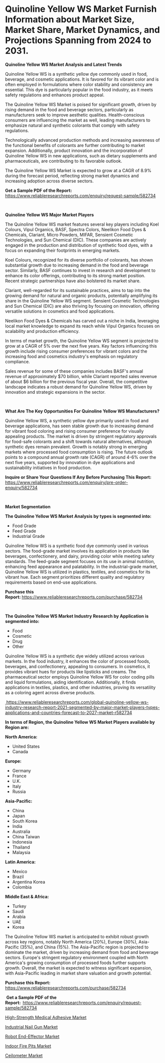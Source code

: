 <p><h1>Quinoline Yellow WS Market Furnish Information about Market Size, Market Share, Market Dynamics, and Projections Spanning from 2024 to 2031.</h1></p><p><strong>Quinoline Yellow WS Market Analysis and Latest Trends</strong></p>
<p><p>Quinoline Yellow WS is a synthetic yellow dye commonly used in food, beverage, and cosmetic applications. It is favored for its vibrant color and is often employed in formulations where color stability and consistency are essential. This dye is particularly popular in the food industry, as it meets safety regulations and enhances product appeal.</p><p>The Quinoline Yellow WS Market is poised for significant growth, driven by rising demand in the food and beverage sectors, particularly as manufacturers seek to improve aesthetic qualities. Health-conscious consumers are influencing the market as well, leading manufacturers to emphasize natural and synthetic colorants that comply with safety regulations. </p><p>Technologically advanced production methods and increasing awareness of the functional benefits of colorants are further contributing to market expansion. Additionally, product innovation and the incorporation of Quinoline Yellow WS in new applications, such as dietary supplements and pharmaceuticals, are contributing to its favorable outlook. </p><p>The Quinoline Yellow WS Market is expected to grow at a CAGR of 8.9% during the forecast period, reflecting strong market dynamics and increasing adoption across diverse sectors.</p></p>
<p><strong>Get a Sample PDF of the Report:&nbsp;</strong> <a href="https://www.reliableresearchreports.com/enquiry/request-sample/582734?utm_campaign=34&utm_medium=2&utm_source=Github&utm_content=ia&utm_term=27092024&utm_id=quinoline-yellow-ws">https://www.reliableresearchreports.com/enquiry/request-sample/582734</a></p>
<p>&nbsp;</p>
<p><strong>Quinoline Yellow WS Major Market Players</strong></p>
<p><p>The Quinoline Yellow WS market features several key players including Koel Colours, Vipul Organics, BASF, Spectra Colors, Neelikon Food Dyes & Chemicals, Clariant, Micro Powders, MIFAR, Sensient Cosmetic Technologies, and Sun Chemical (DIC). These companies are actively engaged in the production and distribution of synthetic food dyes, with a focus on expanding their footprints in emerging markets.</p><p>Koel Colours, recognized for its diverse portfolio of colorants, has shown substantial growth due to increasing demand in the food and beverage sector. Similarly, BASF continues to invest in research and development to enhance its color offerings, contributing to its strong market position. Recent strategic partnerships have also bolstered its market share.</p><p>Clariant, well-regarded for its sustainable practices, aims to tap into the growing demand for natural and organic products, potentially amplifying its share in the Quinoline Yellow WS segment. Sensient Cosmetic Technologies and Sun Chemical (DIC) are also thriving by focusing on innovation, offering versatile solutions in cosmetics and food applications.</p><p>Neelikon Food Dyes & Chemicals has carved out a niche in India, leveraging local market knowledge to expand its reach while Vipul Organics focuses on scalability and production efficiency.</p><p>In terms of market growth, the Quinoline Yellow WS segment is projected to grow at a CAGR of 5% over the next five years. Key factors influencing this growth include rising consumer preferences for vibrant colors and the increasing food and cosmetics industry's emphasis on regulatory compliance.</p><p>Sales revenue for some of these companies includes BASF's annual revenue of approximately $70 billion, while Clariant reported sales revenue of about $6 billion for the previous fiscal year. Overall, the competitive landscape indicates a robust demand for Quinoline Yellow WS, driven by innovation and strategic expansions in the sector.</p></p>
<p>&nbsp;</p>
<p><strong>What Are The Key Opportunities For Quinoline Yellow WS Manufacturers?</strong></p>
<p><p>Quinoline Yellow WS, a synthetic yellow dye primarily used in food and beverage applications, has seen stable growth due to increasing demand for vibrant food coloring and rising consumer preference for visually appealing products. The market is driven by stringent regulatory approvals for food-safe colorants and a shift towards natural alternatives, although synthetic dyes remain prevalent. Growth is notably strong in emerging markets where processed food consumption is rising. The future outlook points to a compound annual growth rate (CAGR) of around 4-6% over the next five years, supported by innovation in dye applications and sustainability initiatives in food production.</p></p>
<p><strong>Inquire or Share Your Questions If Any Before Purchasing This Report:</strong> <a href="https://www.reliableresearchreports.com/enquiry/pre-order-enquiry/582734?utm_campaign=34&utm_medium=2&utm_source=Github&utm_content=ia&utm_term=27092024&utm_id=quinoline-yellow-ws">https://www.reliableresearchreports.com/enquiry/pre-order-enquiry/582734</a></p>
<p>&nbsp;</p>
<p><strong>Market Segmentation</strong></p>
<p><strong>The Quinoline Yellow WS Market Analysis by types is segmented into:</strong></p>
<p><ul><li>Food Grade</li><li>Feed Grade</li><li>Industrial Grade</li></ul></p>
<p><p>Quinoline Yellow WS is a synthetic food dye commonly used in various sectors. The food-grade market involves its application in products like beverages, confectionery, and dairy, providing color while meeting safety standards. The feed-grade segment focuses on its use in animal nutrition, enhancing feed appearance and palatability. In the industrial-grade market, Quinoline Yellow WS is utilized in plastics, textiles, and cosmetics for its vibrant hue. Each segment prioritizes different quality and regulatory requirements based on end-use applications.</p></p>
<p><strong>Purchase this Report:&nbsp;</strong><a href="https://www.reliableresearchreports.com/purchase/582734?utm_campaign=34&utm_medium=2&utm_source=Github&utm_content=ia&utm_term=27092024&utm_id=quinoline-yellow-ws">https://www.reliableresearchreports.com/purchase/582734</a></p>
<p>&nbsp;</p>
<p><strong>The Quinoline Yellow WS Market Industry Research by Application is segmented into:</strong></p>
<p><ul><li>Food</li><li>Cosmetic</li><li>Drug</li><li>Other</li></ul></p>
<p><p>Quinoline Yellow WS is a synthetic dye widely utilized across various markets. In the food industry, it enhances the color of processed foods, beverages, and confectionery, appealing to consumers. In cosmetics, it provides vibrant hues for products like lipsticks and creams. The pharmaceutical sector employs Quinoline Yellow WS for color coding pills and liquid formulations, aiding identification. Additionally, it finds applications in textiles, plastics, and other industries, proving its versatility as a coloring agent across diverse products.</p></p>
<p><a href="https://www.reliableresearchreports.com/global-quinoline-yellow-ws-industry-research-report-2021-segmented-by-major-market-players-types-applications-and-countries-forecast-to-2027-market-r582734?utm_campaign=34&utm_medium=2&utm_source=Github&utm_content=ia&utm_term=27092024&utm_id=quinoline-yellow-ws">&nbsp;https://www.reliableresearchreports.com/global-quinoline-yellow-ws-industry-research-report-2021-segmented-by-major-market-players-types-applications-and-countries-forecast-to-2027-market-r582734</a></p>
<p><strong>In terms of Region, the Quinoline Yellow WS Market Players available by Region are:</strong></p>
<p>
    <p> <strong> North America: </strong>
        <ul>
            <li>United States</li>
            <li>Canada</li>
        </ul>
        </p> 
    <p> <strong> Europe: </strong>
        <ul>
            <li>Germany</li>
            <li>France</li>
            <li>U.K.</li>
            <li>Italy</li>
            <li>Russia</li>
        </ul>
        </p> 
    <p> <strong> Asia-Pacific: </strong>
        <ul>
            <li>China</li>
            <li>Japan</li>
            <li>South Korea</li>
            <li>India</li>
            <li>Australia</li>
            <li>China Taiwan</li>
            <li>Indonesia</li>
            <li>Thailand</li>
            <li>Malaysia</li>
        </ul>
        </p> 
    <p> <strong> Latin America: </strong>
        <ul>
            <li>Mexico</li>
            <li>Brazil</li>
            <li>Argentina Korea</li>
            <li>Colombia</li>
        </ul>
        </p> 
    <p> <strong> Middle East & Africa: </strong>
        <ul>
            <li>Turkey</li>
            <li>Saudi</li>
            <li>Arabia</li>
            <li>UAE</li>
            <li>Korea</li>
        </ul>
    </p>
    </p>
<p><p>The Quinoline Yellow WS market is anticipated to exhibit robust growth across key regions, notably North America (20%), Europe (30%), Asia-Pacific (35%), and China (15%). The Asia-Pacific region is projected to dominate the market, driven by increasing demand from food and beverage sectors. Europe's stringent regulatory environment coupled with North America's growing consumption of processed foods further supports growth. Overall, the market is expected to witness significant expansion, with Asia-Pacific leading in market share valuation and growth potential.</p></p>
<p><strong>Purchase this Report: </strong><a href="https://www.reliableresearchreports.com/purchase/582734?utm_campaign=34&utm_medium=2&utm_source=Github&utm_content=ia&utm_term=27092024&utm_id=quinoline-yellow-ws">https://www.reliableresearchreports.com/purchase/582734</a></p>
<p>&nbsp;<strong>Get a Sample PDF of the Report:&nbsp;&nbsp;</strong><a href="https://www.reliableresearchreports.com/enquiry/request-sample/582734?utm_campaign=34&utm_medium=2&utm_source=Github&utm_content=ia&utm_term=27092024&utm_id=quinoline-yellow-ws">https://www.reliableresearchreports.com/enquiry/request-sample/582734</a></p>
<p><strong></strong></p>
<p><p><a href="https://issuu.com/reportprime-2/docs/high-strength-medical-adhesive-mark_00ee04f261e3c2?utm_campaign=34&utm_medium=2&utm_source=Github&utm_content=ia&utm_term=27092024&utm_id=quinoline-yellow-ws">High-Strength Medical Adhesive Market</a></p><p><a href="https://www.linkedin.com/pulse/global-industrial-nail-gun-market-opportunities-challenges2024-htale?utm_campaign=34&utm_medium=2&utm_source=Github&utm_content=ia&utm_term=27092024&utm_id=quinoline-yellow-ws">Industrial Nail Gun Market</a></p><p><a href="https://github.com/AlisaRowe24/Market-Research-Report-List-1/blob/main/robot-end-effector-market.md?utm_campaign=34&utm_medium=2&utm_source=Github&utm_content=ia&utm_term=27092024&utm_id=quinoline-yellow-ws">Robot End-Effector Market</a></p><p><a href="https://www.linkedin.com/pulse/market-dynamics-future-trends-global-indoor-fire-pits-sector-wn0af?utm_campaign=34&utm_medium=2&utm_source=Github&utm_content=ia&utm_term=27092024&utm_id=quinoline-yellow-ws">Indoor Fire Pits Market</a></p><p><a href="https://github.com/HobertDavis43/Market-Research-Report-List-1/blob/main/ceilometer-market.md?utm_campaign=34&utm_medium=2&utm_source=Github&utm_content=ia&utm_term=27092024&utm_id=quinoline-yellow-ws">Ceilometer Market</a></p></p>
